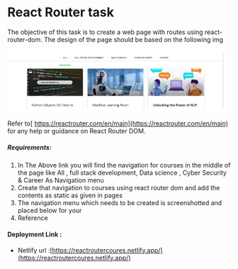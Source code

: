 # React Router task

The objective of this task is to create a web page with routes using react-router-dom. The design of the page should be based on the following img

![1724051968018](image/README/1724051968018.png)

Refer to[ https://reactrouter.com/en/main](https://reactrouter.com/en/main) for any help or guidance on React Router DOM.

##### Requirements:

1. In The Above link you will find the navigation for courses in the middle of the page like All , full stack development, Data science , Cyber Security & Career As Navigation menu
2. Create that navigation to courses using react router dom and add the contents as static as given in pages
3. The navigation menu which needs to be created is screenshotted and placed below for your
4. Reference

#### Deployment Link :

* Netlify url :[https://reactroutercoures.netlify.app/](https://reactroutercoures.netlify.app/)
